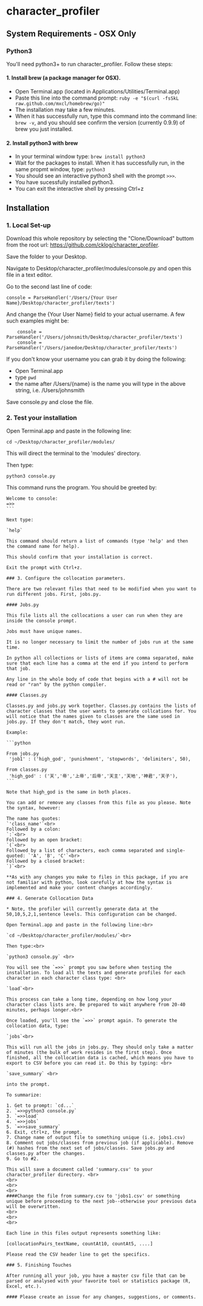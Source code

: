 # character_profiler 

## System Requirements - OSX Only 

### Python3

You'll need python3+ to run character_profiler. Follow these steps:

#### 1. Install brew (a package manager for OSX).

  - Open Terminal.app (located in Applications/Utilities/Terminal.app)
  - Paste this line into the command prompt:
  `ruby -e "$(curl -fsSkL raw.github.com/mxcl/homebrew/go)"`
  - The installation may take a few minutes.
  - When it has successfully run, type this command into the command line:
  `brew -v`, and you should see confirm the version (currently 0.9.9) of brew you just installed.
  
#### 2. Install python3 with brew
  - In your terminal window type:
  `brew install python3`
  - Wait for the packages to install. When it has successfully run, in the same propmt window, type:
  `python3`
  - You should see an interactive python3 shell with the prompt `>>>`.
  - You have sucessfully installed python3.
  - You can exit the interactive shell by pressing Ctrl+z

## Installation 

### 1. Local Set-up

Download this whole repository by selecting the "Clone/Download" buttom from the root url: https://github.com/cklog/character_profiler.

Save the folder to your Desktop.

Navigate to Desktop/character_profiler/modules/console.py and open this file in a text editor.

Go to the second last line of code:

`console = ParseHandler('/Users/{Your User Name}/Desktop/character_profiler/texts')`

And change the {Your User Name} field to your actual username. A few such examples might be:

```
    console = ParseHandler('/Users/johnsmith/Desktop/character_profiler/texts')
    console = ParseHandler('/Users/janedoe/Desktop/character_profiler/texts')
```

If you don't know your username you can grab it by doing the following:
  - Open Terminal.app
  - type `pwd`
  - the name after /Users/{name} is the name you will type in the above string, i.e. /Users/johnsmith
  
Save console.py and close the file.

### 2. Test your installation
 
Open Terminal.app and paste in the following line:

`cd ~/Desktop/character_profiler/modules/`

This will direct the terminal to the 'modules' directory.

Then type:

`python3 console.py` 

This command runs the program. You should be greeted by:

````
Welcome to console:
=>>
```

Next type: 

`help` 

This command should return a list of commands (type 'help' and then the command name for help).

This should confirm that your installation is correct.

Exit the prompt with Ctrl+z.

### 3. Configure the collocation parameters. 

There are two relevant files that need to be modified when you want to run different jobs. First, jobs.py.

#### Jobs.py

This file lists all the collocations a user can run when they are inside the console prompt.

Jobs must have unique names.

It is no longer necessary to limit the number of jobs run at the same time.

In python all collections or lists of items are comma separated, make sure that each line has a comma at the end if you intend to perform that job. 

Any line in the whole body of code that begins with a # will not be read or "ran" by the python compiler.

#### Classes.py

Classes.py and jobs.py work together. Classes.py contains the lists of character classes that the user wants to generate collcations for. You will notice that the names given to classes are the same used in jobs.py. If they don't match, they wont run.

Example:

```python

From jobs.py
 'job1' : ('high_god', 'punishment', 'stopwords', 'delimiters', 50),
 
From classes.py
 'high_god' : ('天','帝','上帝','后帝','天主','天地','神君','天子'),
```

Note that high_god is the same in both places.

You can add or remove any classes from this file as you please. Note the syntax, however:

The name has quotes:                                                      `'class_name'`<br>
Followed by a colon:                                                      `:`<br>
Followed by an open bracket:                                              `(`<br>
Followed by a list of characters, each comma separated and single-quoted: `'A', 'B', 'C'`<br>
Followed by a closed bracket:                                             `)`<br>

**As with any changes you make to files in this package, if you are not familiar with python, look carefully at how the syntax is implemented and make your content changes accordingly.

### 4. Generate Collocation Data

* Note, the profiler will currently generate data at the 50,10,5,2,1,sentence levels. This configuration can be changed.

Open Terminal.app and paste in the following line:<br>

`cd ~/Desktop/character_profiler/modules/`<br>

Then type:<br>

`python3 console.py` <br>

You will see the `=>>` prompt you saw before when testing the installation. To load all the texts and generate profiles for each character in each character class type: <br>

`load`<br>

This process can take a long time, depending on how long your character class lists are. Be prepared to wait anywhere from 20-40 minutes, perhaps longer.<br>

Once loaded, you'll see the `=>>` prompt again. To generate the collocation data, type:

`jobs`<br>

This will run all the jobs in jobs.py. They should only take a matter of minutes (the bulk of work resides in the first step). Once finished, all the collocation data is cached, which means you have to export to CSV before you can read it. Do this by typing: <br>

`save_summary` <br>

into the prompt.

To summarize:

1. Get to prompt: `cd...`
2. `=>>python3 console.py`
3. `=>>load`
4. `=>>jobs`
5. `=>>save_summary`
6. Exit, ctrl+z, the prompt.
7. Change name of output file to something unique (i.e. jobs1.csv)
8. Comment out jobs/classes from previous job (if applicable). Remove (#) hashes from the next set of jobs/classes. Save jobs.py and classes.py after the changes.
9. Go to #2.

This will save a document called 'summary.csv' to your character_profiler directory. <br>
<br>
<br>
<br>
####Change the file from summary.csv to 'jobs1.csv' or something unique before proceeding to the next job--otherwise your previous data will be overwritten.
<br>
<br>
<br>

Each line in this files output represents something like:

[collocationPairs_textName, countAt10, countAt5, ....]

Please read the CSV header line to get the specifics.

### 5. Finishing Touches

After running all your job, you have a master csv file that can be parsed or analysed with your favorite tool or statistics package (R, Excel, etc.).

#### Please create an issue for any changes, suggestions, or comments.
